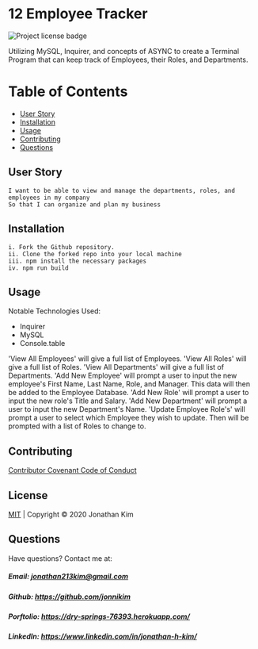 # 12 Employee Tracker

![Project license badge](https://img.shields.io/badge/license-MIT-brightgreen)

Utilizing MySQL, Inquirer, and concepts of ASYNC to create a Terminal Program that can keep track of Employees, their Roles, and Departments.


# Table of Contents
  * [User Story](#User-Story)
  * [Installation](#Installation)
  * [Usage](#Usage)
  * [Contributing](#Contributing)
  * [Questions](#Questions)

## User Story
```As a business owner
I want to be able to view and manage the departments, roles, and employees in my company
So that I can organize and plan my business
```

## Installation
```
i. Fork the Github repository.
ii. Clone the forked repo into your local machine
iii. npm install the necessary packages
iv. npm run build
```

## Usage

Notable Technologies Used:
- Inquirer
- MySQL
- Console.table 

'View All Employees' will give a full list of Employees.
'View All Roles' will give a full list of Roles.
'View All Departments' will give a full list of Departments.
'Add New Employee' will prompt a user to input the new employee's First Name, Last Name, Role, and Manager.
This data will then be added to the Employee Database.
'Add New Role' will prompt a user to input the new role's Title and Salary.
'Add New Department' will prompt a user to input the new Department's Name.
'Update Employee Role's' will prompt a user to select which Employee they wish to update. Then will be prompted with a list of Roles to change to.

## Contributing
[Contributor Covenant Code of Conduct](https://www.contributor-covenant.org/version/2/0/code_of_conduct/code_of_conduct.md)

## License 
[MIT](https://github.com/jonnikim/12EmployeeTracker/blob/master/LICENSE) | Copyright © 2020 Jonathan Kim

## Questions  
Have questions? Contact me at:
##### Email: jonathan213kim@gmail.com
##### Github: https://github.com/jonnikim
##### Porftolio: https://dry-springs-76393.herokuapp.com/
##### LinkedIn: https://www.linkedin.com/in/jonathan-h-kim/
